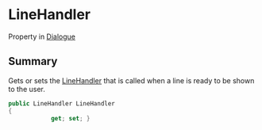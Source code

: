 # LineHandler

Property in [Dialogue](./)

## Summary

Gets or sets the [LineHandler](../yarn.linehandler.md) that is called when a line is ready to be shown to the user.

```csharp
public LineHandler LineHandler
{
            get; set; }
```
